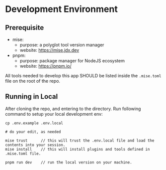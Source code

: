 # Development Environment

## Prerequisite

- mise:
  - purpose: a polyglot tool version manager
  - website: <https://mise.jdx.dev>
- pnpm:
  - purpose: package manager for NodeJS ecosystem
  - website: <https://pnpm.io/>

All tools needed to develop this app SHOULD be listed inside the `.mise.toml` file on the root of the repo.

## Running in Local

After cloning the repo, and entering to the directory. Run following command to setup your local development env:

```shell
cp .env.example .env.local

# do your edit, as needed

mise trust      // this will trust the .env.local file and load the contents into your session.
mise install    // this will install plugins and tools defined in .mise.toml file.

pnpm run dev    // run the local version on your machine.
```